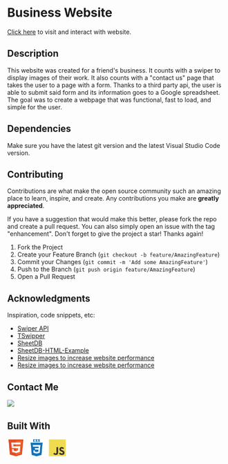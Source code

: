 # Business Website

[Click here](https://www.mnmsteelfab.com/) to visit and interact with website.

## Description

This website was created for a friend's business. It counts with a swiper to display images of their work. It also counts with a "contact us" page that takes the user to a page with a form. Thanks to a third party api, the user is able to submit said form and its information goes to a Google spreadsheet. The goal was to create a webpage that was functional, fast to load, and simple for the user.  

## Dependencies

Make sure you have the latest git version and the latest Visual Studio Code version.

## Contributing

Contributions are what make the open source community such an amazing place to learn, inspire, and create. Any contributions you make are **greatly appreciated**.

If you have a suggestion that would make this better, please fork the repo and create a pull request. You can also simply open an issue with the tag "enhancement".
Don't forget to give the project a star! Thanks again!

1. Fork the Project
2. Create your Feature Branch (`git checkout -b feature/AmazingFeature`)
3. Commit your Changes (`git commit -m 'Add some AmazingFeature'`)
4. Push to the Branch (`git push origin feature/AmazingFeature`)
5. Open a Pull Request

## Acknowledgments

Inspiration, code snippets, etc:
   * [Swiper API](https://swiperjs.com/)
   * [TSwipper](https://codepen.io/adityarahmanda/pen/zYjrEyd)
   * [SheetDB](https://sheetdb.io/apis)
   * [SheetDB-HTML-Example](https://codepen.io/sheetdb/pen/VwPpJqx)
   * [Resize images to increase website performance](https://www.birme.net/?)
   * [Resize images to increase website performance](https://tinypng.com/)

## Contact Me

[<img src="https://img.shields.io/badge/LinkedIn-0077B5?style=for-the-badge&logo=linkedin&logoColor=white" /> ](https://www.linkedin.com/in/alejandro-pedrazaaa/) 

## Built With

<img src="https://github.com/devicons/devicon/blob/master/icons/html5/html5-original.svg" title="HTML5" alt="HTML" width="40" height="40"/>&nbsp;
<img src="https://github.com/devicons/devicon/blob/master/icons/css3/css3-plain-wordmark.svg"  title="CSS3" alt="CSS" width="40" height="40"/>&nbsp;
<img src="https://github.com/devicons/devicon/blob/master/icons/javascript/javascript-original.svg" title="JavaScript" alt="JavaScript" width="40" height="40"/>&nbsp;
